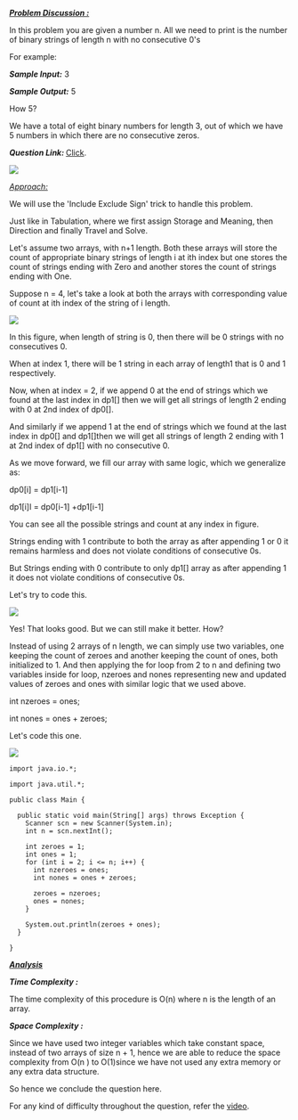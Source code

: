 <i style="text-decoration:underline"><b>Problem Discussion : </b></i>

In this problem you are given a number n. All we need to print is the number of binary strings of length n with no consecutive 0's

For example:

<i><b>Sample Input:</b></i> 3

<i><b>Sample Output:</b></i> 5

How 5?

We have a total of eight binary numbers for length 3, out of which we have 5 numbers in which there are no consecutive zeros.

<i><b>Question Link: </b></i>[Click](https://www.pepcoding.com/resources/online-java-foundation/dynamic-programming-and-greedy/count-binary-strings-official/ojquestion).

<img src="https://pepvids.sgp1.cdn.digitaloceanspaces.com/articles/count_binary_strings/count_binary_strings_1.png">

<i style="text-decoration:underline">Approach:</b></i>

We will use the 'Include Exclude Sign' trick to handle this problem. 

Just like in Tabulation, where we first assign Storage and Meaning, then Direction and finally Travel and Solve.

Let's assume two arrays, with n+1 length. Both these arrays will store the count of appropriate binary strings of length i at ith index but one stores the count of strings ending with Zero and another stores the count of strings ending with One.

Suppose n = 4, let's take a look at both the arrays with corresponding value of count at ith index of the string of i length.

<img src="https://pepvids.sgp1.cdn.digitaloceanspaces.com/articles/count_binary_strings/count_binary_strings_2.png">

In this figure, when length of string is 0, then there will be 0 strings with no consecutives 0. 

When at index 1, there will be 1 string in each array of length1 that is 0 and 1 respectively.

Now, when at index = 2, if we append 0 at the end of strings which we found at the last index in dp1[] then we will get all strings of length 2 ending with 0 at 2nd index of dp0[]. 

And similarly if we append 1 at the end of strings which we found at the last index in dp0[] and dp1[]then we will get all strings of length 2 ending with 1 at 2nd index of dp1[] with no consecutive 0.

As we move forward, we fill our array with same logic, which we generalize as:

dp0[i] = dp1[i-1]

dp1[i]I = dp0[i-1] +dp1[i-1]

You can see all the possible strings and count at any index in figure.

Strings ending with 1 contribute to both the array as after appending 1 or 0 it remains harmless and does not violate conditions of consecutive 0s.

But Strings ending with 0 contribute to only dp1[] array as after appending 1 it does not violate conditions of consecutive 0s.

Let's try to code this.

<img src="https://pepvids.sgp1.cdn.digitaloceanspaces.com/articles/count_binary_strings/count_binary_strings_3.png">

Yes! That looks good. But we can still make it better. How?

Instead of using 2 arrays of n length, we can simply use two variables, one keeping the count of zeroes and another keeping the count of ones, both initialized to 1. And then applying the for loop from 2 to n and defining two variables inside for loop, nzeroes and nones representing new and updated values of zeroes and ones with similar logic that we used above.

int nzeroes = ones;

int nones = ones + zeroes;

Let's code this one.

<img src="https://pepvids.sgp1.cdn.digitaloceanspaces.com/articles/count_binary_strings/count_binary_strings_4.png">

```
import java.io.*;

import java.util.*;

public class Main {

  public static void main(String[] args) throws Exception {
    Scanner scn = new Scanner(System.in);
    int n = scn.nextInt();

    int zeroes = 1;
    int ones = 1;
    for (int i = 2; i <= n; i++) {
      int nzeroes = ones;
      int nones = ones + zeroes;

      zeroes = nzeroes;
      ones = nones;
    }

    System.out.println(zeroes + ones);
  }

}
```

<i style="text-decoration:underline"><b>Analysis </b></i>

<i><b>Time Complexity :</b></i>

The time complexity of this procedure is O(n) where n is the length of an array.

<i><b>Space Complexity : </b></i>

Since we have used two integer variables which take constant space, instead of two arrays of size n + 1, hence we are able to reduce the space complexity from O(n ) to O(1)since we have not used any extra memory or any extra data structure.

So hence we conclude the question here.

For any kind of difficulty throughout the question, refer the [video](https://www.youtube.com/watch?v=nqrXHJWMeBc).